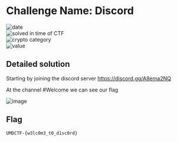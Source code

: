 # Challenge Name: Discord




![date](https://img.shields.io/badge/date-17.04.2021-brightgreen.svg)  
![solved in time of CTF](https://img.shields.io/badge/solved-in%20time%20of%20CTF-brightgreen.svg)   
![crypto category](https://img.shields.io/badge/category-Init-blueviolet.svg)   
![value](https://img.shields.io/badge/value-100-blue.svg)




## Detailed solution

Starting by joining the discord server https://discord.gg/A8ema2NQ 

At the channel #Welcome we can see our flag 

![image](https://user-images.githubusercontent.com/72421091/115163488-e7d68180-a098-11eb-9d71-3ab21e8def0b.png)


## Flag

```
UMDCTF-{w3lc0m3_t0_d1sc0rd}
```

